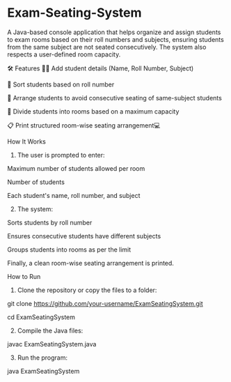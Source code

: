 # Exam-Seating-System
A Java-based console application that helps organize and assign students to exam rooms based on their roll numbers and subjects, ensuring students from the same subject are not seated consecutively. The system also respects a user-defined room capacity.

🛠️ Features
🧑‍🎓 Add student details (Name, Roll Number, Subject)

🔢 Sort students based on roll number

🔄 Arrange students to avoid consecutive seating of same-subject students

🏫 Divide students into rooms based on a maximum capacity

📋 Print structured room-wise seating arrangement💻 

How It Works

1. The user is prompted to enter:

Maximum number of students allowed per room

Number of students

Each student's name, roll number, and subject

2. The system:

Sorts students by roll number

Ensures consecutive students have different subjects

Groups students into rooms as per the limit

Finally, a clean room-wise seating arrangement is printed.

How to Run

1. Clone the repository or copy the files to a folder:

git clone https://github.com/your-username/ExamSeatingSystem.git

cd ExamSeatingSystem

2. Compile the Java files:

javac ExamSeatingSystem.java

3. Run the program:

java ExamSeatingSystem




